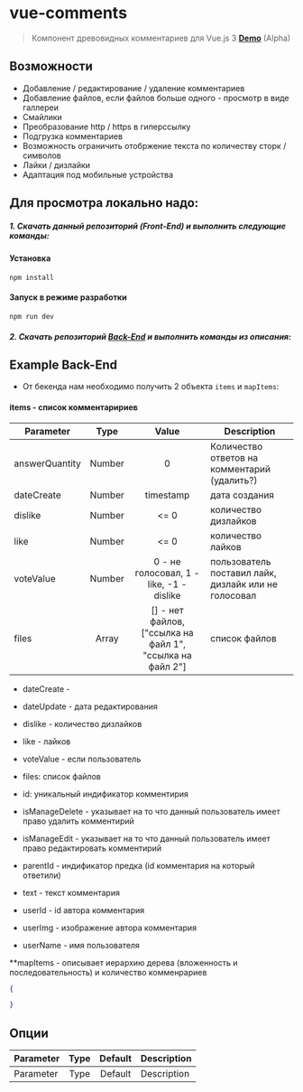 # vue-comments

> Компонент древовидных комментариев для Vue.js 3  **[Demo](https://vue-comments.herokuapp.com/)** (Alpha)

## Возможности
- Добавление / редактирование / удаление комментариев 
- Добавление файлов, если файлов больше одного - просмотр в виде галлереи
- Смайлики
- Преобразование http / https в гиперссылку
- Подгрузка комментариев
- Возможность ограничить отобржение текста по количеству сторк / символов
- Лайки / дизлайки
- Адаптация под мобильные устройства

## Для просмотра локально надо:

##### 1. Скачать данный репозиторий (Front-End) и выполнить следующие команды:

#### Установка

```
npm install
```

#### Запуск в режиме разработки
```
npm run dev
```

##### 2. Скачать репозиторий [Back-End](https://github.com/EvgeniySaschenko/comments-api-server) и выполнить команды из описания:

## Example Back-End

- От бекенда нам необходимо получить 2 объекта `items` и `mapItems`:
#### items - список комментаририев
| Parameter | Type | Value | Description |
| --- | :---: | :---: | --- |
| answerQuantity | Number | 0 | Количество ответов на комментарий (удалить?) |
| dateCreate | Number | timestamp | дата создания |
| dislike | Number | <= 0 | количество дизлайков |
| like | Number | <= 0 | количество лайков |
| voteValue | Number | 0 - не голосовал, 1 - like, -1 - dislike | пользователь поставил лайк, дизлайк или  не голосовал |
| files | Array | [] - нет файлов, ["ссылка на файл 1", "ссылка на файл 2"] | список файлов |


- dateCreate - 
- dateUpdate - дата редактирования
- dislike - количество дизлайков
- like - лайков
- voteValue - если пользователь 

- files: список файлов
- id: уникальный индификатор комментирия
- isManageDelete - указывает на то что данный пользователь имеет право удалить комментирий
- isManageEdit - указывает на то что данный пользователь имеет право редактировать комментирий
- parentId - индификатор предка (id комментария на который ответили)
- text - текст комментария
- userId - id автора комментария
- userImg - изображение автора комментария
- userName - имя пользователя


**mapItems - описывает иерархию дерева (вложенность и последовательность) и количество комменрариев

```json
{

}
```

## Опции

| Parameter | Type | Default | Description |
| --- | :---: | :---: | --- |
| Parameter | Type | Default | Description |

